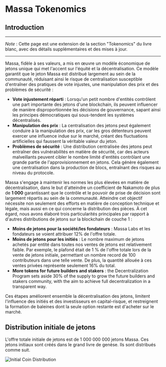 # Massa Tokenomics

## Introduction

---

*Note* : Cette page est une extension de la section "Tokenomics" du livre blanc, avec des détails supplémentaires et des mises à jour.

---

Massa, fidèle à ses valeurs, a mis en œuvre un modèle économique de jetons unique qui met l'accent sur l'équité et la décentralisation. Ce modèle garantit que le jeton Massa est distribué largement au sein de la communauté, réduisant ainsi le risque de centralisation susceptible d'entraîner des pratiques de vote injustes, une manipulation des prix et des problèmes de sécurité :
- **Vote injustement réparti** : Lorsqu'un petit nombre d'entités contrôlent une part importante des jetons d'une blockchain, ils peuvent influencer de manière disproportionnée les décisions de gouvernance, sapant ainsi les principes démocratiques qui sous-tendent les systèmes décentralisés.
- **Manipulation des prix** : La centralisation des jetons peut également conduire à la manipulation des prix, car les gros détenteurs peuvent exercer une influence indue sur le marché, créant des fluctuations artificielles qui faussent la véritable valeur du jeton.
- **Problèmes de sécurité** : Une distribution centralisée des jetons peut entraîner des vulnérabilités en matière de sécurité, car des acteurs malveillants peuvent cibler le nombre limité d'entités contrôlant une grande partie de l'approvisionnement en jetons. Cela génère également une centralisation dans la production de blocs, entraînant des risques au niveau du protocole.

Massa s'engage à maintenir les normes les plus élevées en matière de décentralisation, dans le but d'atteindre un coefficient de Nakamoto de plus de **1 000** garantissant que le contrôle et le pouvoir de prise de décision sont largement répartis au sein de la communauté. Atteindre cet objectif nécessite non seulement des efforts en matière de conception technique et légale, mais aussi en ce qui concerne la distribution des pièces. À cet égard, nous avons élaboré trois particularités principales par rapport à d'autres distributions de jetons sur la blockchain de couche 1 :
- **Moins de jetons pour la société/les fondateurs** : Massa Labs et les fondateurs se voient attribuer 12% de l'offre totale.
- **Moins de jetons pour les initiés** : Le nombre maximum de jetons achetés par entité dans toutes nos ventes de jetons est relativement faible. Par exemple, le plafond était de 1 % de l'offre totale lors de la vente de jetons initiale, permettant un nombre record de 100 contributeurs dans une telle vente. De plus, la quantité allouée à ces ventes privées représente seulement 16% du total.
- **More tokens for future builders and stakers** : the Decentralization Program sets aside 30% of the supply to grow the future builders and stakers community, with the aim to achieve full decentralization in a transparent way. 

Ces étapes améliorent ensemble la décentralisation des jetons, limitent l'influence des initiés et des investisseurs en capital-risque, et restreignent la formation de baleines dont la seule option restante est d'acheter sur le marché.

## Distribution initiale de jetons

L'offre totale initiale de jetons est de 1 000 000 000 jetons Massa. Ces jetons initiaux sont créés dans le grand livre de genèse. Ils sont distribués comme suit.

![Initial Coin Distribution]([/assets/images/tux.png](https://docs.massa.net/assets/images/distribution-6e178a33d57bd694701bbd1760471865.png)https://docs.massa.net/assets/images/distribution-6e178a33d57bd694701bbd1760471865.png)
